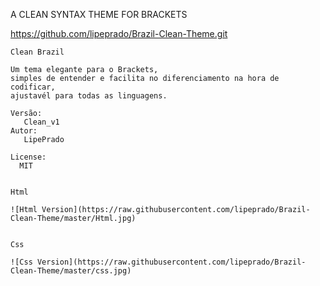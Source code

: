    
   A CLEAN SYNTAX THEME FOR BRACKETS

   https://github.com/lipeprado/Brazil-Clean-Theme.git
   
    Clean Brazil
    
    Um tema elegante para o Brackets, 
    simples de entender e facilita no diferenciamento na hora de codificar,
    ajustavél para todas as linguagens.
    
    Versão:
       Clean_v1
    Autor:
       LipePrado
      
    License: 
      MIT


    Html

    ![Html Version](https://raw.githubusercontent.com/lipeprado/Brazil-Clean-Theme/master/Html.jpg)


    Css
    
    ![Css Version](https://raw.githubusercontent.com/lipeprado/Brazil-Clean-Theme/master/css.jpg)
